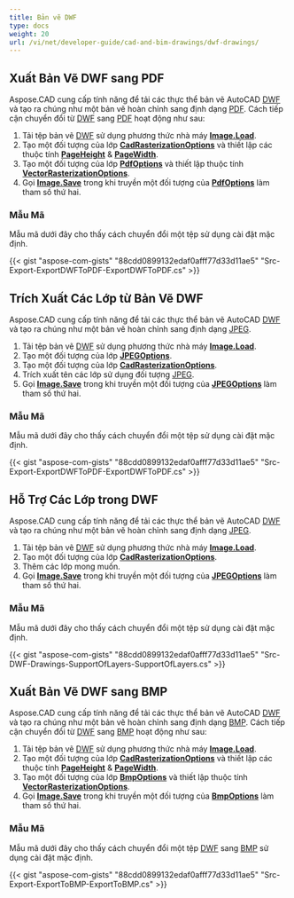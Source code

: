 ```yaml
---
title: Bản vẽ DWF
type: docs
weight: 20
url: /vi/net/developer-guide/cad-and-bim-drawings/dwf-drawings/
---
```


## **Xuất Bản Vẽ DWF sang PDF**

Aspose.CAD cung cấp tính năng để tải các thực thể bản vẽ AutoCAD [DWF](https://docs.fileformat.com/cad/dwf/) và tạo ra chúng như một bản vẽ hoàn chỉnh sang định dạng [PDF](https://docs.fileformat.com/pdf/). Cách tiếp cận chuyển đổi từ [DWF](https://docs.fileformat.com/cad/dwf/) sang [PDF](https://docs.fileformat.com/pdf/) hoạt động như sau:

1. Tải tệp bản vẽ [DWF](https://docs.fileformat.com/cad/dwf/) sử dụng phương thức nhà máy [**Image.Load**](https://reference.aspose.com/cad/net/aspose.cad.image/load/methods/2).
1. Tạo một đối tượng của lớp [**CadRasterizationOptions**](https://reference.aspose.com/cad/net/aspose.cad.imageoptions/cadrasterizationoptions) và thiết lập các thuộc tính [**PageHeight**](https://reference.aspose.com/cad/net/aspose.cad.imageoptions/vectorrasterizationoptions/properties/pageheight) & [**PageWidth**](https://reference.aspose.com/cad/net/aspose.cad.imageoptions/vectorrasterizationoptions/properties/pagewidth).
1. Tạo một đối tượng của lớp [**PdfOptions**](https://reference.aspose.com/cad/net/aspose.cad.imageoptions/pdfoptions) và thiết lập thuộc tính [**VectorRasterizationOptions**](https://reference.aspose.com/cad/net/aspose.cad.imageoptions/vectorrasterizationoptions).
1. Gọi [**Image.Save**](https://reference.aspose.com/cad/net/aspose.cad/image/methods/save/index) trong khi truyền một đối tượng của [**PdfOptions**](https://reference.aspose.com/cad/net/aspose.cad.imageoptions/pdfoptions) làm tham số thứ hai.

### Mẫu Mã

Mẫu mã dưới đây cho thấy cách chuyển đổi một tệp sử dụng cài đặt mặc định.

{{< gist "aspose-com-gists" "88cdd0899132edaf0afff77d33d11ae5" "Src-Export-ExportDWFToPDF-ExportDWFToPDF.cs" >}}

## **Trích Xuất Các Lớp từ Bản Vẽ DWF**

Aspose.CAD cung cấp tính năng để tải các thực thể bản vẽ AutoCAD [DWF](https://docs.fileformat.com/cad/dwf/) và tạo ra chúng như một bản vẽ hoàn chỉnh sang định dạng [JPEG](https://docs.fileformat.com/image/jpeg/).

1. Tải tệp bản vẽ [DWF](https://docs.fileformat.com/cad/dwf/) sử dụng phương thức nhà máy [**Image.Load**](https://reference.aspose.com/cad/net/aspose.cad.image/load/methods/2).
1. Tạo một đối tượng của lớp [**JPEGOptions**](https://reference.aspose.com/cad/net/aspose.cad.imageoptions/jpegoptions).
1. Tạo một đối tượng của lớp [**CadRasterizationOptions**](https://reference.aspose.com/cad/net/aspose.cad.imageoptions/cadrasterizationoptions).
1. Trích xuất tên các lớp sử dụng đối tượng [JPEG](https://docs.fileformat.com/image/jpeg/).
1. Gọi [**Image.Save**](https://reference.aspose.com/cad/net/aspose.cad/image/methods/save/index) trong khi truyền một đối tượng của [**JPEGOptions**](https://reference.aspose.com/cad/net/aspose.cad.imageoptions/jpegoptions) làm tham số thứ hai.

### Mẫu Mã

Mẫu mã dưới đây cho thấy cách chuyển đổi một tệp sử dụng cài đặt mặc định.

{{< gist "aspose-com-gists" "88cdd0899132edaf0afff77d33d11ae5" "Src-Export-ExportDWFToPDF-ExportDWFToPDF.cs" >}}

## **Hỗ Trợ Các Lớp trong DWF**

Aspose.CAD cung cấp tính năng để tải các thực thể bản vẽ AutoCAD [DWF](https://docs.fileformat.com/cad/dwf/) và tạo ra chúng như một bản vẽ hoàn chỉnh sang định dạng [JPEG](https://docs.fileformat.com/image/jpeg/).

1. Tải tệp bản vẽ [DWF](https://docs.fileformat.com/cad/dwf/) sử dụng phương thức nhà máy [**Image.Load**](https://reference.aspose.com/cad/net/aspose.cad.image/load/methods/2).
1. Tạo một đối tượng của lớp [**CadRasterizationOptions**](https://reference.aspose.com/cad/net/aspose.cad.imageoptions/cadrasterizationoptions).
1. Thêm các lớp mong muốn.
1. Gọi [**Image.Save**](https://reference.aspose.com/cad/net/aspose.cad/image/methods/save/index) trong khi truyền một đối tượng của [**JPEGOptions**](https://reference.aspose.com/cad/net/aspose.cad.imageoptions/jpegoptions) làm tham số thứ hai.

### Mẫu Mã

Mẫu mã dưới đây cho thấy cách chuyển đổi một tệp sử dụng cài đặt mặc định.

{{< gist "aspose-com-gists" "88cdd0899132edaf0afff77d33d11ae5" "Src-DWF-Drawings-SupportOfLayers-SupportOfLayers.cs" >}}

## **Xuất Bản Vẽ DWF sang BMP**

Aspose.CAD cung cấp tính năng để tải các thực thể bản vẽ AutoCAD [DWF](https://docs.fileformat.com/cad/dwf/) và tạo ra chúng như một bản vẽ hoàn chỉnh sang định dạng [BMP](https://docs.fileformat.com/image/bmp/). Cách tiếp cận chuyển đổi từ [DWF](https://docs.fileformat.com/cad/dwf/) sang [BMP](https://docs.fileformat.com/image/bmp/) hoạt động như sau:

1. Tải tệp bản vẽ [DWF](https://docs.fileformat.com/cad/dwf/) sử dụng phương thức nhà máy [**Image.Load**](https://reference.aspose.com/cad/net/aspose.cad.image/load/methods/2).
1. Tạo một đối tượng của lớp [**CadRasterizationOptions**](https://reference.aspose.com/cad/net/aspose.cad.imageoptions/cadrasterizationoptions) và thiết lập các thuộc tính [**PageHeight**](https://reference.aspose.com/cad/net/aspose.cad.imageoptions/vectorrasterizationoptions/properties/pageheight) & [**PageWidth**](https://reference.aspose.com/cad/net/aspose.cad.imageoptions/vectorrasterizationoptions/properties/pagewidth).
1. Tạo một đối tượng của lớp [**BmpOptions**](https://reference.aspose.com/cad/net/aspose.cad.imageoptions/bmpoptions) và thiết lập thuộc tính [**VectorRasterizationOptions**](https://reference.aspose.com/cad/net/aspose.cad.imageoptions/vectorrasterizationoptions).
1. Gọi [**Image.Save**](https://reference.aspose.com/cad/net/aspose.cad/image/methods/save/index) trong khi truyền một đối tượng của [**BmpOptions**](https://reference.aspose.com/cad/net/aspose.cad.imageoptions/bmpoptions) làm tham số thứ hai.

### Mẫu Mã

Mẫu mã dưới đây cho thấy cách chuyển đổi một tệp [DWF](https://docs.fileformat.com/cad/dwf/) sang [BMP](https://docs.fileformat.com/image/bmp/) sử dụng cài đặt mặc định.

{{< gist "aspose-com-gists" "88cdd0899132edaf0afff77d33d11ae5" "Src-Export-ExportToBMP-ExportToBMP.cs" >}}
